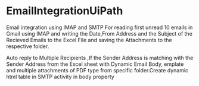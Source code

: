 # EmailIntegrationUiPath
Email integration using IMAP and SMTP
For reading first unread 10 emails in Gmail using IMAP and writing the Date,From Address and the Subject of the Recieved Emails to the Excel File
and saving the Attachments to the respective folder.

Auto reply to Multiple Recipients ,If the Sender Address is matching with the Sender Address from the Excel sheet with Dynamic Email Body,
emplate and multiple attachments of PDF type from specific folder.Create dynamic html table in SMTP activity in body property
